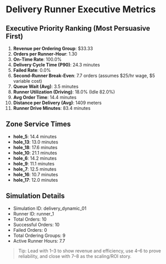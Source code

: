 # Delivery Runner Executive Metrics

## Executive Priority Ranking (Most Persuasive First)
1. **Revenue per Ordering Group**: $33.33
2. **Orders per Runner‑Hour**: 1.30
3. **On‑Time Rate**: 100.0%
4. **Delivery Cycle Time (P90)**: 24.3 minutes
5. **Failed Rate**: 0.0%
6. **Second‑Runner Break‑Even**: 7.7 orders (assumes $25/hr wage, $5 variable cost)
7. **Queue Wait (Avg)**: 3.5 minutes
8. **Runner Utilization (Driving)**: 18.0% (Idle 82.0%)
9. **Avg Order Time**: 14.4 minutes
10. **Distance per Delivery (Avg)**: 1409 meters
11. **Runner Drive Minutes**: 83.4 minutes

## Zone Service Times
- **hole_5**: 14.4 minutes
- **hole_13**: 13.0 minutes
- **hole_18**: 17.6 minutes
- **hole_10**: 21.1 minutes
- **hole_6**: 14.2 minutes
- **hole_9**: 11.1 minutes
- **hole_7**: 12.5 minutes
- **hole_16**: 10.7 minutes
- **hole_17**: 12.0 minutes


## Simulation Details
- Simulation ID: delivery_dynamic_01
- Runner ID: runner_1
- Total Orders: 10
- Successful Orders: 10
- Failed Orders: 0
- Total Ordering Groups: 9
- Active Runner Hours: 7.7

> Tip: Lead with 1–3 to show revenue and efficiency, use 4–6 to prove reliability, and close with 7–8 as the scaling/ROI story.
